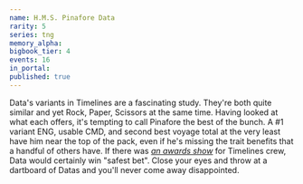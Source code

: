 ```yaml
---
name: H.M.S. Pinafore Data
rarity: 5
series: tng
memory_alpha:
bigbook_tier: 4
events: 16
in_portal:
published: true
---
```


Data's variants in Timelines are a fascinating study. They're both quite similar and yet Rock, Paper, Scissors at the same time. Having looked at what each offers, it's tempting to call Pinafore the best of the bunch. A #1 variant ENG, usable CMD, and second best voyage total at the very least have him near the top of the pack, even if he's missing the trait benefits that a handful of others have. If there was [_an awards show_](https://old.reddit.com/r/StarTrekTimelines/comments/aq90e4/the_first_annual_timelines_event_awards_event/) for Timelines crew, Data would certainly win "safest bet". Close your eyes and throw at a dartboard of Datas and you'll never come away disappointed.
